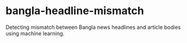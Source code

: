 # bangla-headline-mismatch
Detecting mismatch between Bangla news headlines and article bodies using machine learning.
